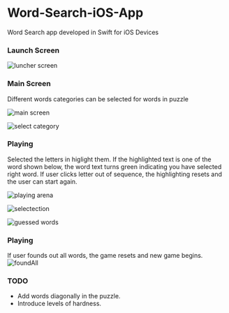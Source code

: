 # Word-Search-iOS-App
Word Search app developed in Swift for iOS Devices

### Launch Screen
![luncher screen](https://user-images.githubusercontent.com/67972964/92421894-baebe480-f12f-11ea-8489-1e90a67d4013.png)

### Main Screen

Different words categories can be selected for words in puzzle

![main screen](https://user-images.githubusercontent.com/67972964/92421895-bb847b00-f12f-11ea-8ede-7e9a0b25c893.png)

![select category](https://user-images.githubusercontent.com/67972964/92421898-bcb5a800-f12f-11ea-8df1-c25324521da4.png)

### Playing
Selected the letters in higlight them. If the highlighted text is one of the word shown below, the word text turns green indicating you have selected right word. If user clicks letter out of sequence, the highlighting resets and the user can start again.

![playing arena](https://user-images.githubusercontent.com/67972964/92421896-bc1d1180-f12f-11ea-8d93-f56b28806010.png)

![selectection](https://user-images.githubusercontent.com/67972964/92421899-bcb5a800-f12f-11ea-8354-293d49e35bea.png)


![guessed words](https://user-images.githubusercontent.com/67972964/92421893-ba534e00-f12f-11ea-8889-bd34050aa846.png)

### Playing
If user founds out all words, the game resets and new game begins.
![foundAll](https://user-images.githubusercontent.com/67972964/92421891-b9222100-f12f-11ea-9020-3781cff085a2.png)

### TODO
* Add words diagonally in the puzzle.
* Introduce levels of hardness.
